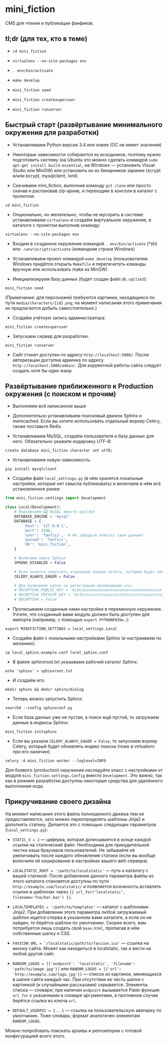 # mini_fiction

CMS для чтения и публикации фанфиков.


## tl;dr (для тех, кто в теме)

* `cd mini_fiction`

* `virtualenv --no-site-packages env`

* `. env/bin/activate`

* `make develop`

* `mini_fiction seed`

* `mini_fiction createsuperuser`

* `mini_fiction runserver`


## Быстрый старт (развёртывание минимального окружения для разработки)

* Устанавливаем Python версии 3.4 или новее (ОС не имеет значения)

* Некоторые зависимости собираются из исходников, поэтому нужно подготовить систему (на Ubuntu это можно сделать командой `sudo apt-get install build-essential`, на Windows — установить Visual Studio или MinGW) или установить их из бинарников заранее (scrypt и/или bcrypt, mysqlclient, lxml)

* Скачиваем mini_fiction, выполнив команду `git clone` или просто скачав и распаковав zip-архив, и переходим в консоли в каталог с проектом:

```
cd mini_fiction
```

* Опционально, но желательно, чтобы не мусорить в системе: устанавливаем `virtualenv` и создаём виртуальное окружение, в каталоге с проектом выполнив команду:

```
virtualenv --no-site-packages env
```

* Входим в созданное окружение командой `. env/bin/activate` (*sh) или `.\env\Scripts\activate` (командная строка Windows)

* Устанавливаем проект командой `make develop` (пользователям Windows придётся открыть `Makefile` и перепечатать команды вручную или использовать make из MinGW)

* Инициализируем базу данных (будет создан файл `db.sqlite3`):

```
mini_fiction seed
```

(Примечание: для персонажей требуются картинки, находящиеся по пути `media/characters/{id}.png`; на момент написания этого примечания их предлагается добыть самостоятельно.)

* Создаём учётную запись администратора:

```
mini_fiction createsuperuser
```

* Запускаем сервер для разработки:

```
mini_fiction runserver
```

* Сайт станет доступен по адресу `http://localhost:5000/`. После авторизации доступна админка по адресу `http://localhost:5000/admin/`. Для корректной работы сайта следует создать хотя бы один жанр.


## Развёртывание приближенного к Production окружения (с поиском и прочим)

* Выполняем всё написанное выше

* Дополнительно устанавливаем поисковый движок Sphinx и memcached.
  Если вы хотите использовать отдельный воркер Celery, также поставьте Redis

* Устанавливаем MySQL, создаём пользователя и базу данных для него.
  Обязательно укажите кодировку UTF-8:

```
create database mini_fiction character set utf8;
```

* Устанавливаем новую зависимость:

```
pip install mysqlclient
```

* Создаём файл `local_settings.py` (в нём хранятся локальные настройки, которые нет смысла публиковать) и включаем в нём всё установленное ранее:

```python
from mini_fiction.settings import Development

class Local(Development):
    # Подключаем БД MySQL вместо sqlite3
    DATABASE_ENGINE = 'mysql'
    DATABASE = {
        'host': '127.0.0.1',
        'port': 3306,
        'user': 'fanfics',  # Не забудьте вписать свои данные!
        'passwd': 'fanfics',
        'db': 'mini_fiction',
    }

    # Включаем поиск Sphinx
    SPHINX_DISABLED = False

    # Если хочется запустить отдельный воркер Celery, который будет обновлять индекс Sphinx, то прописываем это
    CELERY_ALWAYS_EAGER = False

    # Для включения капчи на регистрации прописываем это:
    # RECAPTCHA_PUBLIC_KEY = '6Ldcxxxxxxxxxxxxxxxxxxxxxxxxxxxxxxxxxxxx'
    # RECAPTCHA_PRIVATE_KEY = '6Ldczzzzzzzzzzzzzzzzzzzzzzzzzzzzzzzzzzzz'
    # NOCAPTCHA = False
```

* Прописываем созданные нами настройки в переменную окружения. Учтите, что созданный вами модуль должен быть доступен для импорта (например, с помощью `export PYTHONPATH=.`):

```
export MINIFICTION_SETTINGS = local_settings.Local
```

* Создаём файл с локальными настройками Sphinx (и настраиваем по желанию):

```
cp local_sphinx.example.conf local_sphinx.conf
```

* В файле sphinxroot.txt указываем рабочий каталог Sphinx:

```
echo 'sphinx' > sphinxroot.txt
```

* И создаём его:

```
mkdir sphinx && mkdir sphinx/binlog
```

* Теперь можно запустить Sphinx:

```
searchd --config sphinxconf.py
```

* Если база данных уже не пустая, а поиск ещё пустой, то загружаем данные в индексы Sphinx:

```
mini_fiction initsphinx
```

* Если вы указали `CELERY_ALWAYS_EAGER = False`, то запускаем воркер Celery, который будет обновлять индекс поиска (тоже в virtualenv при его наличии):

```
celery -A mini_fiction worker --loglevel=INFO
```

Для боевого (production) окружения наследуйте класс с настройками от модуля `mini_fiction.settings.Config` вместо `Development`. Это важно, так как в режиме разработки доступны некоторые средства для удалённого выполнения кода.


## Прикручивание своего дизайна

На момент написания этого файла полноценного движка тем не предоставляется, зато можно переопределять шаблоны Jinja2 и дополнять статику. Делается это с помощью следующих параметров (`local_settings.py`):

* `STATIC_V = 1` — циферка, которая дописывается в конце каждой ссылки на статический файл. Необходима для принудительной чистки кэша браузеров пользователей. Не забывайте её увеличивать после каждого обновления статики (если вы вообще включили её кэширование в настройках вашего веб-сервера).

* `LOCALSTATIC_ROOT = '/path/to/localstatic'` — путь к каталогу с вашей статикой. После добавления данного параметра файлы из этого каталога становятся доступны по пути `http://example.com/localstatic/` и появляется возожность вставлять ссылки в шаблонах через `{{ url_for('localstatic', filename='foo/bar.baz') }}`.

* `LOCALTEMPLATES = '/path/to/templates'` — каталог с шаблонами Jinja2. При добавлении этого параметра любой загружаемый шаблон ищется сперва в указанном вами каталоге, а если он не найден, то берётся шаблон по умолчанию. Скорее всего, вам потребуется лишь создать свой `base.html`, прописав в нём собственные шапку и CSS.

* `FAVICON_URL = '/localstatic/path/to/favicon.ico'` — ссылка на иконку сайта. Может как находиться в localstatic, так и вести на любой другой сайт.

* `RANDOM_LOGOS = [{'endpoint': 'localstatic', 'filename': 'path/to/image.jpg'}]` или `RANDOM_LOGOS = [{'url': 'http://example.com/logo.jpg'}]` — список из картинок, меняющихся в шапке сайта каждый час. При отсутствии их часть шапки с картинкой (и случайными рассказами) скрывается. Элементы списка — словари; при наличии `endpoint` вызывается Flask-функция `url_for` с указанными в словаре аргументами, в противном случае берётся ссылка из ключа `url`.

* `DEFAULT_USERPIC = {...}` — ссылка на пользовательскую аватарку по умолчанию. Тоже словарь; формат аналогичен элементам `RANDOM_LOGOS`.

Можно попробовать поискать архивы и репозитории с готовой конфигурацией всего этого.
